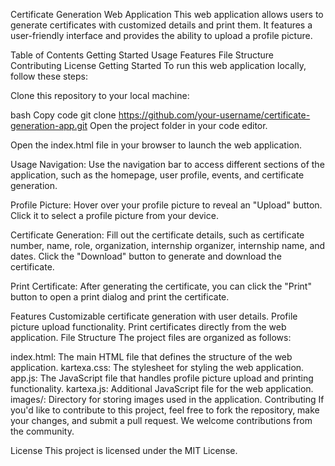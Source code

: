 Certificate Generation Web Application
This web application allows users to generate certificates with customized details and print them. It features a user-friendly interface and provides the ability to upload a profile picture.

Table of Contents
Getting Started
Usage
Features
File Structure
Contributing
License
Getting Started
To run this web application locally, follow these steps:

Clone this repository to your local machine:

bash
Copy code
git clone https://github.com/your-username/certificate-generation-app.git
Open the project folder in your code editor.

Open the index.html file in your browser to launch the web application.

Usage
Navigation: Use the navigation bar to access different sections of the application, such as the homepage, user profile, events, and certificate generation.

Profile Picture: Hover over your profile picture to reveal an "Upload" button. Click it to select a profile picture from your device.

Certificate Generation: Fill out the certificate details, such as certificate number, name, role, organization, internship organizer, internship name, and dates. Click the "Download" button to generate and download the certificate.

Print Certificate: After generating the certificate, you can click the "Print" button to open a print dialog and print the certificate.

Features
Customizable certificate generation with user details.
Profile picture upload functionality.
Print certificates directly from the web application.
File Structure
The project files are organized as follows:

index.html: The main HTML file that defines the structure of the web application.
kartexa.css: The stylesheet for styling the web application.
app.js: The JavaScript file that handles profile picture upload and printing functionality.
kartexa.js: Additional JavaScript file for the web application.
images/: Directory for storing images used in the application.
Contributing
If you'd like to contribute to this project, feel free to fork the repository, make your changes, and submit a pull request. We welcome contributions from the community.

License
This project is licensed under the MIT License.

